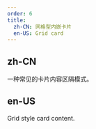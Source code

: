 ```yaml
---
order: 6
title:
  zh-CN: 网格型内嵌卡片
  en-US: Grid card
---
```


## zh-CN

一种常见的卡片内容区隔模式。

## en-US

Grid style card content.
